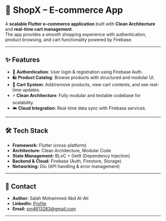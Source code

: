 # 🛒 ShopX – E-commerce App  

A **scalable Flutter e-commerce application** built with **Clean Architecture** and **real-time cart management**.  
The app provides a smooth shopping experience with authentication, product browsing, and cart functionality powered by Firebase.  

---

## ✨ Features  

- 🔐 **Authentication**: User login & registration using Firebase Auth.  
- 🛍️ **Product Catalog**: Browse products with structured and modular UI.  
- 🛒 **Cart System**: Add/remove products, view cart contents, and see real-time updates.  
- ⚡ **Clean Architecture**: Fully modular and testable codebase for scalability.  
- ☁️ **Cloud Integration**: Real-time data sync with Firebase services.  

---

## 🛠️ Tech Stack  

- **Framework:** Flutter (cross-platform)  
- **Architecture:** Clean Architecture, Modular Code  
- **State Management:** BLoC + GetIt (Dependency Injection)  
- **Backend & Cloud:** Firebase (Auth, Firestore, Storage)  
- **Networking:** Dio (API handling & error management)  

---


## 📧 Contact  

- **Author:** Salah Mohammed Abd Al-Ati  
- **LinkedIn:** [Profile](https://ps.linkedin.com/in/salah-mohammed-a73a1a253)  
- **Email:** [sm4613283@gmail.com](mailto:sm4613283@gmail.com)  

---
